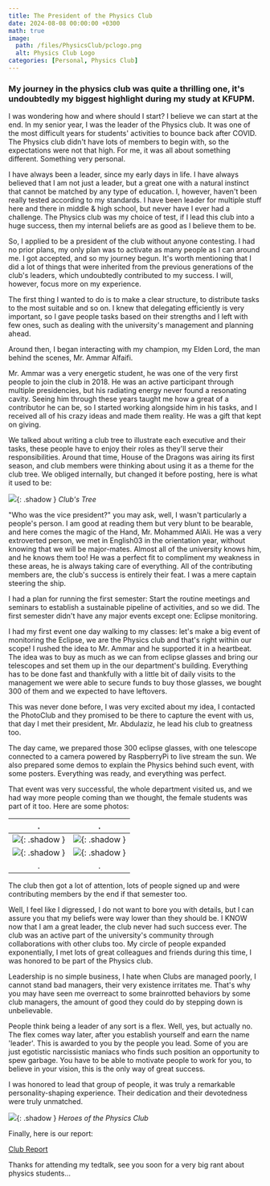 ```yaml
---
title: The President of the Physics Club
date: 2024-08-08 00:00:00 +0300
math: true
image:
  path: /files/PhysicsClub/pclogo.png
  alt: Physics Club Logo
categories: [Personal, Physics Club]
---
```

### My journey in the physics club was quite a thrilling one, it's undoubtedly my biggest highlight during my study at KFUPM.

I was wondering how and where should I start? I believe we can start at the end. In my senior year, I was the leader of the Physics club. It was one of the most difficult years for students' activities to bounce back after COVID. The Physics club didn't have lots of members to begin with, so the expectations were not that high. For me, it was all about something different. Something very personal.

I have always been a leader, since my early days in life. I have always believed that I am not just a leader, but a great one with a natural instinct that cannot be matched by any type of education. I, however, haven't been really tested according to my standards. I have been leader for multiple stuff here and there in middle & high school, but never have I ever had a challenge. The Physics club was my choice of test, if I lead this club into a huge success, then my internal beliefs are as good as I believe them to be.

So, I applied to be a president of the club without anyone contesting. I had no prior plans, my only plan was to activate as many people as I can around me. I got accepted, and so my journey begun. It's worth mentioning that I did a lot of things that were inherited from the previous generations of the club's leaders, which undoubtedly contributed to my success. I will, however, focus more on my experience.

The first thing I wanted to do is to make a clear structure, to distribute tasks to the most suitable and so on. I knew that delegating efficiently is very important, so I gave people tasks based on their strengths and I left with few ones, such as dealing with the university's management and planning ahead. 

Around then, I began interacting with my champion, my Elden Lord, the man behind the scenes, Mr. Ammar Alfaifi.

Mr. Ammar was a very energetic student, he was one of the very first people to join the club in 2018. He was an active participant through multiple presidencies, but his radiating energy never found a resonating cavity. Seeing him through these years taught me how a great of a contributor he can be, so I started working alongside him in his tasks, and I received all of his crazy ideas and made them reality. He was a gift that kept on giving.


We talked about writing a club tree to illustrate each executive and their tasks, these people have to enjoy their roles as they'll serve their responsibilities. Around that time, House of the Dragons was airing its first season, and club members were thinking about using it as a theme for the club tree. We obliged internally, but changed it before posting, here is what it used to be:

![](/files/PhysicsClub/hotd.jpg){: .shadow }
_Club's Tree_

"Who was the vice president?" you may ask, well, I wasn't particularly a people's person. I am good at reading them but very blunt to be bearable, and here comes the magic of the Hand, Mr. Mohammed AlAli. He was a very extroverted person, we met in English03 in the orientation year, without knowing that we will be major-mates. Almost all of the university knows him, and he knows them too! He was a perfect fit to compliment my weakness in these areas, he is always taking care of everything. All of the contributing members are, the club's success is entirely their feat. I was a mere captain steering the ship.

I had a plan for running the first semester: Start the routine meetings and seminars to establish a sustainable pipeline of activities, and so we did. The first semester didn't have any major events except one: Eclipse monitoring.

I had my first event one day walking to my classes: let's make a big event of monitoring the Eclipse, we are the Physics club and that's right within our scope! I rushed the idea to Mr. Ammar and he supported it in a heartbeat. The idea was to buy as much as we can from eclipse glasses and bring our telescopes and set them up in the our department's building. Everything has to be done fast and thankfully with a little bit of daily visits to the management we were able to secure funds to buy those glasses, we bought 300 of them and we expected to have leftovers.

This was never done before, I was very excited about my idea, I contacted the PhotoClub and they promised to be there to capture the event with us, that day I met their president, Mr. Abdulaziz, he lead his club to greatness too.

The day came, we prepared those 300 eclipse glasses, with one telescope connected to a camera powered by RaspberryPi to live stream the sun. We also prepared some demos to explain the Physics behind such event, with some posters. Everything was ready, and everything was perfect.

That event was very successful, the whole department visited us, and we had way more people coming than we thought, the female students was part of it too. Here are some photos:

 |                      .                      |                      .                      |
 | :-----------------------------------------: | :-----------------------------------------: |
 | ![](/files/PhysicsClub/p3.jpeg){: .shadow } | ![](/files/PhysicsClub/p4.jpeg){: .shadow } |
 | ![](/files/PhysicsClub/p2.jpeg){: .shadow } | ![](/files/PhysicsClub/p1.jpeg){: .shadow } |
 |                      .                      |                      .                      |


The club then got a lot of attention, lots of people signed up and were contributing members by the end if that semester too.

Well, I feel like I digressed, I do not want to bore you with details, but I can assure you that my beliefs were way lower than they should be. I KNOW now that I am a great leader, the club never had such success ever. The club was an active part of the university's community through collaborations with other clubs too. My circle of people expanded exponentially, I met lots of great colleagues and friends during this time, I was honored to be part of the Physics club.

Leadership is no simple business, I hate when Clubs are managed poorly, I cannot stand bad managers, their very existence irritates me. That's why you may have seen me overreact to some brainrotted behaviors by some club managers, the amount of good they could do by stepping down is unbelievable.

People think being a leader of any sort is a flex. Well, yes, but actually no. The flex comes way later, after you establish yourself and earn the name 'leader'. This is awarded to you by the people you lead. Some of you are just egotistic narcissistic maniacs who finds such position an opportunity to spew garbage. You have to be able to motivate people to work for you, to believe in your vision, this is the only way of great success.

I was honored to lead that group of people, it was truly a remarkable personality-shaping experience. Their dedication and their devotedness were truly unmatched.

![](/files/PhysicsClub/pcp.png){: .shadow }
_Heroes of the Physics Club_

Finally, here is our report:

[Club Report](/files/PhysicsClub/Final_Report.pdf)

Thanks for attending my tedtalk, see you soon for a very big rant about physics students...